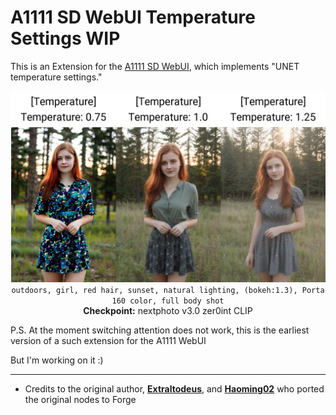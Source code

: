 ﻿# A1111 SD WebUI Temperature Settings **WIP**
This is an Extension for the [A1111 SD WebUI](https://github.com/AUTOMATIC1111/stable-diffusion-webui), which implements "UNET temperature settings."

<p align="center">
<img src="xyz_grid-00011.png"><br>
<code>outdoors, girl, red hair, sunset, natural lighting, (bokeh:1.3), Porta 160 color, full body shot</code><br>
<b>Checkpoint:</b> nextphoto v3.0 zer0int CLIP
</p>
P.S. At the moment switching attention does not work, this is the earliest version of a such extension for the A1111 WebUI

But I'm working on it :)
<hr>

- Credits to the original author, **[Extraltodeus](https://github.com/Extraltodeus)**, and **[Haoming02](https://github.com/Haoming02)** who ported the original nodes to Forge
